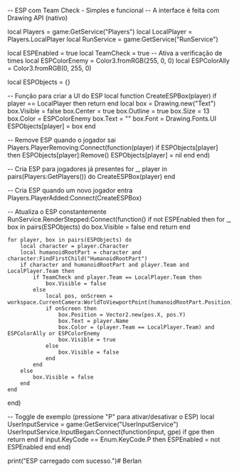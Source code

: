 -- ESP com Team Check - Simples e funcional
-- A interface é feita com Drawing API (nativo)

local Players = game:GetService("Players")
local LocalPlayer = Players.LocalPlayer
local RunService = game:GetService("RunService")

local ESPEnabled = true
local TeamCheck = true -- Ativa a verificação de times
local ESPColorEnemy = Color3.fromRGB(255, 0, 0)
local ESPColorAlly = Color3.fromRGB(0, 255, 0)

local ESPObjects = {}

-- Função para criar a UI do ESP
local function CreateESPBox(player)
	if player == LocalPlayer then return end
	local box = Drawing.new("Text")
	box.Visible = false
	box.Center = true
	box.Outline = true
	box.Size = 13
	box.Color = ESPColorEnemy
	box.Text = ""
	box.Font = Drawing.Fonts.UI
	ESPObjects[player] = box
end

-- Remove ESP quando o jogador sai
Players.PlayerRemoving:Connect(function(player)
	if ESPObjects[player] then
		ESPObjects[player]:Remove()
		ESPObjects[player] = nil
	end
end)

-- Cria ESP para jogadores já presentes
for _, player in pairs(Players:GetPlayers()) do
	CreateESPBox(player)
end

-- Cria ESP quando um novo jogador entra
Players.PlayerAdded:Connect(CreateESPBox)

-- Atualiza o ESP constantemente
RunService.RenderStepped:Connect(function()
	if not ESPEnabled then
		for _, box in pairs(ESPObjects) do
			box.Visible = false
		end
		return
	end

	for player, box in pairs(ESPObjects) do
		local character = player.Character
		local humanoidRootPart = character and character:FindFirstChild("HumanoidRootPart")
		if character and humanoidRootPart and player.Team and LocalPlayer.Team then
			if TeamCheck and player.Team == LocalPlayer.Team then
				box.Visible = false
			else
				local pos, onScreen = workspace.CurrentCamera:WorldToViewportPoint(humanoidRootPart.Position)
				if onScreen then
					box.Position = Vector2.new(pos.X, pos.Y)
					box.Text = player.Name
					box.Color = (player.Team == LocalPlayer.Team) and ESPColorAlly or ESPColorEnemy
					box.Visible = true
				else
					box.Visible = false
				end
			end
		else
			box.Visible = false
		end
	end
end)

-- Toggle de exemplo (pressione "P" para ativar/desativar o ESP)
local UserInputService = game:GetService("UserInputService")
UserInputService.InputBegan:Connect(function(input, gpe)
	if gpe then return end
	if input.KeyCode == Enum.KeyCode.P then
		ESPEnabled = not ESPEnabled
	end
end)

print("ESP carregado com sucesso.")# Berlan
